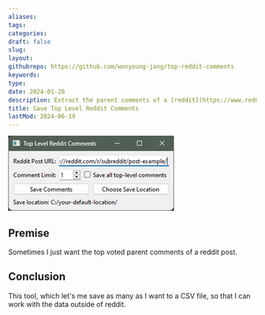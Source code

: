 ```yaml
---
aliases: 
tags:
categories:
draft: false
slug: 
layout: 
githubrepo: https://github.com/wonyoung-jang/top-reddit-comments
keywords: 
type: 
date: 2024-01-28
description: Extract the parent comments of a [reddit](https://www.reddit.com/) post
title: Save Top Level Reddit Comments
lastMod: 2024-06-19
---
```

![reddit-top-comments.webp](/assets/reddit-top-comments.webp)

## Premise

Sometimes I just want the top voted parent comments of a reddit post.

## Conclusion

This tool, which let's me save as many as I want to a CSV file, so that I can work with the data outside of reddit.
